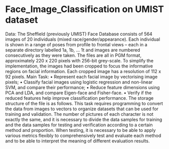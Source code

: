 # Face_Image_Classification on UMIST dataset
Data:
The Sheffield (previously UMIST) Face Database consists of 564 images of 20 individuals (mixed
race/gender/appearance). Each individual is shown in a range of poses from profile to frontal views –
each in a separate directory labelled 1a, 1b, … 1t and images are numbered consecutively as they were
taken. The files are all in PGM format, approximately 220 x 220 pixels with 256-bit grey-scale. To
simplify the implementation, the images had been cropped to focus the informative regions on facial
information. Each cropped image has a resolution of 112 x 92 pixels.
Main Task:
• Represent each facial image by vectorising image pixels;
• Classify facial images using logistic regression and non-linear SVM, and compare their
performance;
• Reduce feature dimensions using PCA and LDA, and compare Eigen-face and Fisher-face.
• Verify if the reduced features help improve classification performance.
The storage structure of the file is as follows.
This task requires programming to convert the data from images to vectors to organize datasets that can
be used for training and validation.
The number of pictures of each character is not exactly the same, and it is necessary to divide the data
samples for training and the data samples for testing and verification according to a certain method and
proportion.
When testing, it is necessary to be able to apply various metrics flexibly to comprehensively test and
evaluate each method and to be able to interpret the meaning of different evaluation results.
